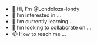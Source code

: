- 👋 Hi, I’m @Londoloza-londy
- 👀 I’m interested in ...
- 🌱 I’m currently learning ...
- 💞️ I’m looking to collaborate on ...
- 📫 How to reach me ...

<!---
Londoloza-londy/Londoloza-londy is a ✨ special ✨ repository because its `README.md` (this file) appears on your GitHub profile.
You can click the Preview link to take a look at your changes.
--->

